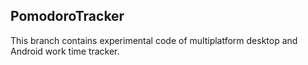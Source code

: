 ## PomodoroTracker
This branch contains experimental code of multiplatform desktop and Android work time tracker.
